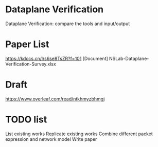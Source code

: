 # Dataplane Verification
Dataplane Verification: compare the tools and input/output

# Paper List
https://kdocs.cn/l/s6se8TsZR?f=101
[Document] NSLab-Dataplane-Verification-Survey.xlsx

# Draft
https://www.overleaf.com/read/ntkhmyzbhmgj

# TODO list
List existing works
Replicate existing works
Combine different packet expression and network model
Write paper
